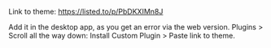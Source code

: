 Link to theme:
https://listed.to/p/PbDKXIMn8J

Add it in the desktop app, as you get an error via the web version.
Plugins > Scroll all the way down: Install Custom Plugin > Paste link to theme.
